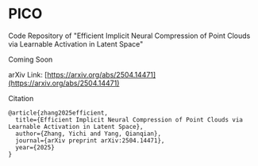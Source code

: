 # PICO
Code Repository of "Efficient Implicit Neural Compression of Point Clouds via Learnable Activation in Latent Space"

Coming Soon

arXiv Link: [https://arxiv.org/abs/2504.14471](https://arxiv.org/abs/2504.14471)

Citation
```
@article{zhang2025efficient,
  title={Efficient Implicit Neural Compression of Point Clouds via Learnable Activation in Latent Space},
  author={Zhang, Yichi and Yang, Qianqian},
  journal={arXiv preprint arXiv:2504.14471},
  year={2025}
}
```
